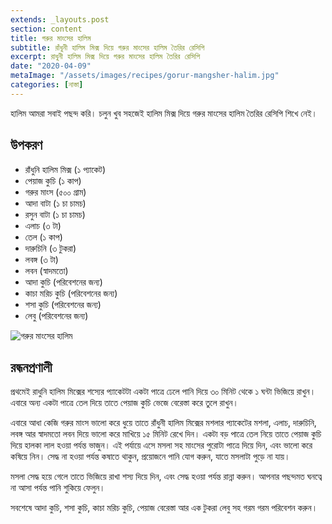 ```yaml
---
extends: _layouts.post
section: content
title: গরুর মাংসের হালিম
subtitle: রাঁধুনী হালিম মিক্স দিয়ে গরুর মাংসের হালিম তৈরির রেসিপি
excerpt: রাধুনী হালিম মিক্স দিয়ে গরুর মাংসের হালিম তৈরির রেসিপি
date: "2020-04-09"
metaImage: "/assets/images/recipes/gorur-mangsher-halim.jpg"
categories: [নাস্তা]
---
```


হালিম আমরা সবাই পছন্দ করি। চলুন খুব সহজেই হালিম মিক্স দিয়ে গরুর মাংসের হালিম তৈরির রেসিপি শিখে নেই।

## উপকরণ

- রাঁধুনি হালিম মিক্স (১ প্যাকেট)
- পেয়াজ কুচি (১ কাপ)
- গরুর মাংস (৫০০ গ্রাম)
- আদা বাটা (১ চা চামচ)
- রসুন বাটা (১ চা চামচ)
- এলাচ (৩ টা)
- তেল (১ কাপ)
- দারুচিনি (৩ টুকরা)
- লবঙ্গ (৩ টা)
- লবন (স্বাদমতো)
- আদা কুচি (পরিবেশনের জন্য)
- কাচা মরিচ কুচি (পরিবেশনের জন্য)
- শসা কুচি (পরিবেশনের জন্য)
- লেবু (পরিবেশনের জন্য)

![গরুর মাংসের হালিম](/assets/images/recipes/gorur-mangsher-halim.jpg)

## রন্ধনপ্রণালী

প্রথমেই রাধুনি হালিম মিক্সের শস্যের প্যাকেটটা একটা পাত্রে ঢেলে পানি দিয়ে ৩০ মিনিট থেকে ১ ঘন্টা ভিজিয়ে রাখুন।
এবারে অন্য একটা পাত্রে তেল দিয়ে তাতে পেয়াজ কুচি ভেজে বেরেস্তা করে তুলে রাখুন।

এবারে আধা কেজি গরুর মাংস ভালো করে ধুয়ে তাতে রাঁধুনী হালিম মিক্সের মশলার প্যাকেটের মশলা, এলাচ, দারুচিনি,
লবঙ্গ আর স্বাদমতো লবন দিয়ে ভালো করে মাখিয়ে ১৫ মিনিট রেখে দিন। একটা বড় পাত্রে তেল নিয়ে তাতে পেয়াজ কুচি
দিয়ে হালকা লাল হওয়া পর্যন্ত ভাজুন। এই পর্যায়ে এসে মসলা সহ মাংসের পুরোটা পাত্রে দিয়ে দিন, এবং ভালো করে কষিয়ে
নিন। সেদ্ধ না হওয়া পর্যন্ত কষাতে থাকুন, প্রয়োজনে পানি যোগ করুন, যাতে মসলাটা পুড়ে না যায়।

মসলা সেদ্ধ হয়ে গেলে তাতে ভিজিয়ে রাখা শস্য দিয়ে দিন, এবং সেদ্ধ হওয়া পর্যন্ত রান্না করুন। আপনার পছন্দমত ঘনত্বে
না আসা পর্যন্ত পানি শুকিয়ে ফেলুন।

সবশেষে আদা কুচি, শসা কুচি, কাচা মরিচ কুচি, পেয়াজ বেরেস্তা আর এক টুকরা লেবু সহ গরম গরম পরিবেশন করুন।
